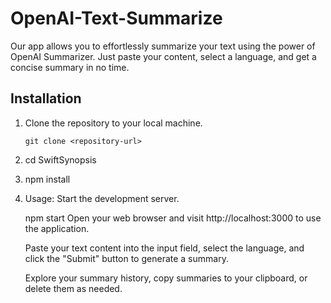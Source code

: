# OpenAI-Text-Summarize
 Our app allows you to effortlessly summarize your text using the power of OpenAI Summarizer. Just paste your content, select a language, and get a concise summary in no time.

## Installation

1. Clone the repository to your local machine.

   ```shell
   git clone <repository-url>

2. cd SwiftSynopsis

3. npm install

4. Usage:
      Start the development server.
      
      npm start
      Open your web browser and visit http://localhost:3000 to use the application.
      
      Paste your text content into the input field, select the language, and click the "Submit" button to generate a summary.
      
      Explore your summary history, copy summaries to your clipboard, or delete them as needed.
